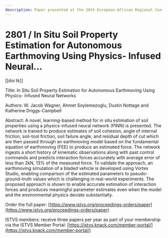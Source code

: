 ```yaml
---
description: Paper presented at the 16th European-African Regional Conference of the ISTVS
---
```


# 2801 / In Situ Soil Property Estimation for Autonomous Earthmoving Using Physics- Infused Neural...

\[\[doi tk]]

Title: In Situ Soil Property Estimation for Autonomous Earthmoving Using Physics- Infused Neural Networks

Authors: W. Jacob Wagner, Ahmet Soylemezoglu, Dustin Nottage and Katherine Driggs-Campbell

Abstract: A novel, learning-based method for in situ estimation of soil properties using a physics-infused neural network (PINN) is presented. The network is trained to produce estimates of soil cohesion, angle of internal friction, soil-tool friction, soil failure angle, and residual depth of cut which are then passed through an earthmoving model based on the fundamental equation of earthmoving (FEE) to produce an estimated force. The network ingests a short history of kinematic observations along with past control commands and predicts interaction forces accurately with average error of less than 2kN, 13% of the measured force. To validate the approach, an earthmoving simulation of a bladed vehicle is developed using Vortex Studio, enabling comparison of the estimated parameters to pseudo-ground-truth values which is challenging in real-world experiments. The proposed approach is shown to enable accurate estimation of interaction forces and produces meaningful parameter estimates even when the model and the environmental physics deviate substantially.

Order the full paper: [https://www.istvs.org/proceedings-orders/paper](https://www.istvs.org/proceedings-orders/paper)

ISTVS members: receive three papers per year as part of your membership via the ISTVS Member Portal: [https://istvs.knack.com/member-portal/](https://istvs.knack.com/member-portal/)

